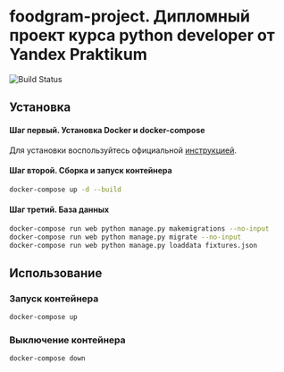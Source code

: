 # foodgram-project. Дипломный проект курса python developer от Yandex Praktikum

![Build Status](https://github.com/vostavhy/foodgram-project/workflows/foodgram/badge.svg)

## Установка

#### Шаг первый. Установка Docker и docker-compose
Для установки воспользуйтесь официальной [инструкцией](https://docs.docker.com/engine/install/).

#### Шаг второй. Сборка и запуск контейнера
```bash
docker-compose up -d --build
```
#### Шаг третий. База данных
```bash
docker-compose run web python manage.py makemigrations --no-input
docker-compose run web python manage.py migrate --no-input
docker-compose run web python manage.py loaddata fixtures.json
```

## Использование
### Запуск контейнера
```bash
docker-compose up
```

### Выключение контейнера
```bash
docker-compose down
```
